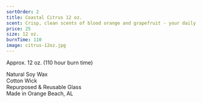 ```yaml
---
sortOrder: 2
title: Coastal Citrus 12 oz.
scent: Crisp, clean scents of blood orange and grapefruit - your daily dose of Vitamin "Sea"
price: 25
size: 12 oz.
burnTime: 110
image: citrus-12oz.jpg
---
```


Approx. 12 oz. (110 hour burn time)<br>

Natural Soy Wax<br>
Cotton Wick<br>
Repurposed & Reusable Glass<br>
Made in Orange Beach, AL